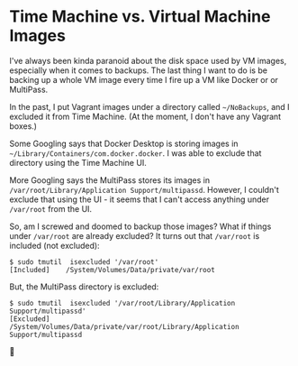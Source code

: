 # Time Machine vs. Virtual Machine Images

I've always been kinda paranoid about the disk space used by VM images,
especially when it comes to backups. The last thing I want to do is be
backing up a whole VM image every time I fire up a VM like Docker or or MultiPass.

In the past, I put Vagrant images under a directory called `~/NoBackups`,
and I excluded it from Time Machine.  (At the moment, I don't have any Vagrant boxes.)

Some Googling says that Docker Desktop is storing images in
`~/Library/Containers/com.docker.docker`. I was able to exclude that
directory using the Time Machine UI.

More Googling says the MultiPass stores its images in
`/var/root/Library/Application Support/multipassd`. However, I couldn't
exclude that using the UI - it seems that I can't access anything under
`/var/root` from the UI.

So, am I screwed and doomed to backup those images? What if things under
`/var/root` are already excluded? It turns out that `/var/root` is included
(not excluded):
```
$ sudo tmutil  isexcluded '/var/root'
[Included]    /System/Volumes/Data/private/var/root
```
But, the MultiPass directory is excluded:

```
$ sudo tmutil  isexcluded '/var/root/Library/Application Support/multipassd'
[Excluded]    /System/Volumes/Data/private/var/root/Library/Application Support/multipassd
```

🎉
